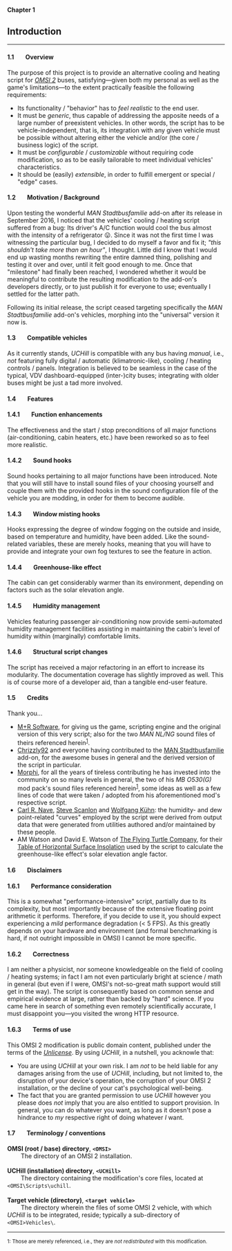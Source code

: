 #### Chapter 1
## Introduction
***
#### 1.1&#160;&#160;&#160;&#160;&#160;&#160;&#160;&#160;Overview

The purpose of this project is to provide an alternative cooling and heating script for [*OMSI 2*](http://omnibussimulator.de) buses, satisfying—given both my personal as well as the game's limitations—to the extent practically feasible the following requirements:
* Its functionality / "behavior" has to *feel realistic* to the end user.
* It must be *generic*, thus capable of addressing the apposite needs of a large number of preexistent vehicles. In other words, the script has to be vehicle-independent, that is, its integration with any given vehicle must be possible without altering either the vehicle and/or (the core / business logic) of the script.
* It must be *configurable* / *customizable* without requiring code modification, so as to be easily tailorable to meet individual vehicles' characteristics.
* It should be (easily) *extensible*, in order to fulfill emergent or special / "edge" cases.

#### 1.2&#160;&#160;&#160;&#160;&#160;&#160;&#160;&#160;Motivation / Background

Upon testing the wonderful *MAN Stadtbusfamilie* add-on after its release in September 2016, I noticed that the vehicles' cooling / heating script suffered from a bug: Its driver's A/C function would cool the bus almost with the intensity of a refrigerator :stuck_out_tongue:. Since it was not the first time I was witnessing the particular bug, I decided to do myself a favor and fix it; *"this shouldn't take more than an hour"*, I thought. Little did I know that I would end up wasting months rewriting the entire damned thing, polishing and testing it over and over, until it felt good enough to me. Once that "milestone" had finally been reached, I wondered whether it would be meaningful to contribute the resulting modification to the add-on's developers directly, or to just publish it for everyone to use; eventually I settled for the latter path.

Following its initial release, the script ceased targeting specifically the *MAN Stadtbusfamilie* add-on's vehicles, morphing into the "universal" version it now is.

#### 1.3&#160;&#160;&#160;&#160;&#160;&#160;&#160;&#160;Compatible vehicles

As it currently stands, *UCHill* is compatible with any bus having *manual*, i.e., *not* featuring fully digital / automatic (klimatronic-like), cooling / heating controls / panels. Integration is believed to be seamless in the case of the typical, VDV dashboard-equipped (inter-)city buses; integrating with older buses might be just a tad more involved.

#### 1.4&#160;&#160;&#160;&#160;&#160;&#160;&#160;&#160;Features

#### 1.4.1&#160;&#160;&#160;&#160;&#160;&#160;&#160;&#160;Function enhancements

The effectiveness and the start / stop preconditions of all major functions (air-conditioning, cabin heaters, etc.) have been reworked so as to feel more realistic.

#### 1.4.2&#160;&#160;&#160;&#160;&#160;&#160;&#160;&#160;Sound hooks

Sound hooks pertaining to all major functions have been introduced. Note that you will still have to install sound files of your choosing yourself and couple them with the provided hooks in the sound configuration file of the vehicle you are modding, in order for them to become audible.

#### 1.4.3&#160;&#160;&#160;&#160;&#160;&#160;&#160;&#160;Window misting hooks

Hooks expressing the degree of window fogging on the outside and inside, based on temperature and humidity, have been added. Like the sound-related variables, these are merely hooks, meaning that you will have to provide and integrate your own fog textures to see the feature in action.

#### 1.4.4&#160;&#160;&#160;&#160;&#160;&#160;&#160;&#160;Greenhouse-like effect

The cabin can get considerably warmer than its environment, depending on factors such as the solar elevation angle.

#### 1.4.5&#160;&#160;&#160;&#160;&#160;&#160;&#160;&#160;Humidity management

Vehicles featuring passenger air-conditioning now provide semi-automated humidity management facilities assisting in maintaining the cabin's level of humidity within (marginally) comfortable limits.

#### 1.4.6&#160;&#160;&#160;&#160;&#160;&#160;&#160;&#160;Structural script changes

The script has received a major refactoring in an effort to increase its modularity. The documentation coverage has slightly improved as well. This is of course more of a developer aid, than a tangible end-user feature.

#### 1.5&#160;&#160;&#160;&#160;&#160;&#160;&#160;&#160;Credits

Thank you...
- [M+R Software](http://m-r-software.de/), for giving us the game, scripting engine and the original version of this very script; also for the two *MAN NL/NG* sound files of theirs referenced herein<sup>[1](#footnote_1)</sup>.
- [Chrizzly92](http://www.omnibussimulator.de/forum/index.php?page=User&userID=15380) and everyone having contributed to the [MAN Stadtbusfamilie](http://man-stadtbus.de) add-on, for the awesome buses in general and the derived version of the script in particular.
- [Morphi](http://www.omnibussimulator.de/forum/index.php?page=User&userID=531), for all the years of tireless contributing he has invested into the community on so many levels in general, the two of his *MB O530(G)* mod pack's sound files referenced herein<sup>[1](#footnote_1)</sup>, some ideas as well as a few lines of code that were taken / adopted from his aforementioned mod's respective script.
- [Carl R. Nave](http://hyperphysics.phy-astr.gsu.edu/hbase/Kinetic/relhum.html#c4), [Steve Scanlon](http://www.ringbell.co.uk/info/humid.htm) and [Wolfgang Kühn](http://www.decatur.de/javascript/dew/): the humidity- and dew point-related "curves" employed by the script were derived from output data that were generated from utilities authored and/or maintained by these people.
- AM Watson and David E. Watson of [The Flying Turtle Company](http://www.ftexploring.com), for their [Table of Horizontal Surface Insolation](http://www.ftexploring.com/solar-energy/sun-angle-and-insolation2.htm) used by the script to calculate the greenhouse-like effect's solar elevation angle factor.

#### 1.6&#160;&#160;&#160;&#160;&#160;&#160;&#160;&#160;Disclaimers

#### 1.6.1&#160;&#160;&#160;&#160;&#160;&#160;&#160;&#160;Performance consideration

This is a somewhat "performance-intensive" script, partially due to its complexity, but most importantly because of the extensive floating point arithmetic it performs. Therefore, if you decide to use it, you should expect experiencing a *mild* performance degradation (< 5 FPS). As this greatly depends on your hardware and environment (and formal benchmarking is hard, if not outright impossible in OMSI) I cannot be more specific.

#### 1.6.2&#160;&#160;&#160;&#160;&#160;&#160;&#160;&#160;Correctness

I am neither a physicist, nor someone knowledgeable on the field of cooling / heating systems; in fact I am not even particularly bright at science / math in general (but even if I were, OMSI's not-so-great math support would still get in the way). The script is consequently based on common sense and empirical evidence at large, rather than backed by "hard" science. If you came here in search of something even remotely scientifically accurate, I must disappoint you—you visited the wrong HTTP resource.

#### 1.6.3&#160;&#160;&#160;&#160;&#160;&#160;&#160;&#160;Terms of use

This OMSI 2 modification is public domain content, published under the terms of the [*Unlicense*](../LICENSE). By using *UCHill*, in a nutshell, you acknowle that:
* You are using *UCHill* at your own risk. I am *not* to be held liable for any damages arising from the use of *UCHill*, including, but not limited to, the disruption of your device's operation, the corruption of your OMSI 2 installation, or the decline of your cat's psychological well-being.
* The fact that you are granted permission to use *UCHill* however you please does *not* imply that you are also entitled to support provision. In general, you can do whatever you want, as long as it doesn't pose a hindrance to *my* respective right of doing whatever *I* want.

#### 1.7&#160;&#160;&#160;&#160;&#160;&#160;&#160;&#160;Terminology / conventions

**OMSI (root / base) directory**, **`<OMSI>`**<br/>
&#160;&#160;&#160;&#160;&#160;&#160;&#160;&#160;The directory of an OMSI 2 installation.<br/><br/>
**UCHill (installation) directory**, **`<UCHill>`**<br/>
&#160;&#160;&#160;&#160;&#160;&#160;&#160;&#160;The directory containing the modification's core files, located at<br/>
`<OMSI\Scripts\uchill`.<br/><br/>
**Target vehicle (directory)**, **`<target vehicle>`**<br/>
&#160;&#160;&#160;&#160;&#160;&#160;&#160;&#160;The directory wherein the files of some OMSI 2 vehicle, with which *UCHill* is to be integrated, reside; typically a sub-directory of<br/>
`<OMSI>Vehicles\`.<br/>

***
<sub><a name="footnote_1">1</a>: Those are merely referenced, i.e., they are *not redistributed* with this modification.</sub>

